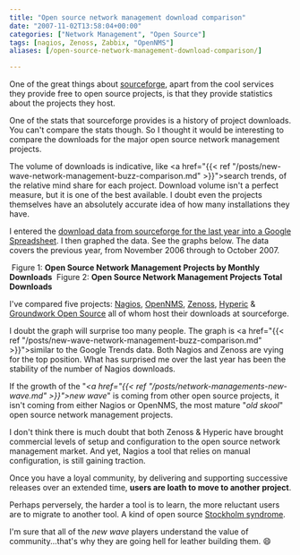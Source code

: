 ```yaml
---
title: "Open source network management download comparison"
date: "2007-11-02T13:58:04+00:00"
categories: ["Network Management", "Open Source"]
tags: [nagios, Zenoss, Zabbix, "OpenNMS"]
aliases: [/open-source-network-management-download-comparison/]

---
```


One of the great things about <a href="http://www.sourceforge.net/">sourceforge</a>, apart from the cool services they provide free to open source projects, is that they provide statistics about the projects they host.

One of the stats that sourceforge provides is a history of project downloads. You can't compare the stats though. So I thought it would be interesting to compare the downloads for the major open source network management projects.

The volume of downloads is indicative, like <a href="{{< ref "/posts/new-wave-network-management-buzz-comparison.md" >}}">search trends</a>, of the relative mind share for each project. Download volume isn't a perfect measure, but it is one of the best available. I doubt even the projects themselves have an absolutely accurate idea of how many installations they have.

I entered the <a href="https://docs.google.com/spreadsheets/d/1rWdCarr1RZ6l9aRYM0ZMah5J1_-UlIwXIk7Mr4Fok_U/pubhtml">download data from sourceforge for the last year into a Google Spreadsheet</a>. I then graphed the data. See the graphs below. The data covers the previous year, from November 2006 through to October 2007.

<img src="https://docs.google.com/spreadsheets/d/1rWdCarr1RZ6l9aRYM0ZMah5J1_-UlIwXIk7Mr4Fok_U/pubchart?oid=1&format=image" alt="" />
Figure 1: <strong>Open Source Network Management Projects by Monthly Downloads</strong>

<img src="https://docs.google.com/spreadsheets/d/1rWdCarr1RZ6l9aRYM0ZMah5J1_-UlIwXIk7Mr4Fok_U/pubchart?oid=3&format=image" alt="" />
Figure 2: <strong>Open Source Network Management Projects Total Downloads</strong>

I've compared five projects: <a href="http://www.nagios.org/">Nagios</a>, <a href="http://www.opennms.org/">OpenNMS</a>, <a href="http://www.zenoss.org/">Zenoss</a>, <a href="http://www.hyperic.com/">Hyperic</a> &amp; <a href="http://www.groundworkopensource.com/">Groundwork Open Source</a> all of whom host their downloads at sourceforge.

I doubt the graph will surprise too many people. The graph is <a href="{{< ref "/posts/new-wave-network-management-buzz-comparison.md" >}}">similar to the Google Trends data</a>. Both Nagios and Zenoss are vying for the top position. What has surprised me over the last year has been the stability of the number of Nagios downloads.

If the growth of the "<em><a href="{{< ref "/posts/network-managements-new-wave.md" >}}">new wave</a></em>" is coming from other open source projects, it isn't coming from either Nagios or OpenNMS, the most mature "<em>old skool</em>" open source network management projects.

I don't think there is much doubt that both Zenoss &amp; Hyperic have brought commercial levels of setup and configuration to the open source network management market. And yet, Nagios a tool that relies on manual configuration, is still gaining traction.

Once you have a loyal community, by delivering and supporting successive releases over an extended time, <strong>users are loath to move to another project</strong>.

Perhaps perversely, the harder a tool is to learn, the more reluctant users are to migrate to another tool. A kind of open source <a href="http://en.wikipedia.org/wiki/Stockholm_syndrome">Stockholm syndrome</a>.

I'm sure that all of the <em>new wave</em> players understand the value of community...that's why they are going hell for leather building them. :smile:
